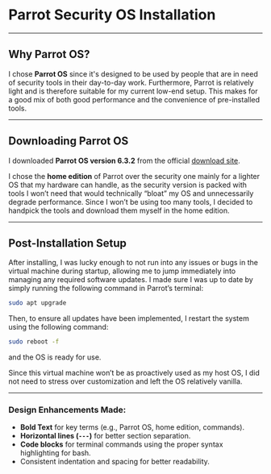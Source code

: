 # Parrot Security OS Installation  

---

## Why Parrot OS?  
I chose **Parrot OS** since it's designed to be used by people that are in need of security tools in their day-to-day work. Furthermore, Parrot is relatively light and is therefore suitable for my current low-end setup. This makes for a good mix of both good performance and the convenience of pre-installed tools.  

---

## Downloading Parrot OS  
I downloaded **Parrot OS version 6.3.2** from the official [download site](https://www.parrotsec.org/download/).  

I chose the **home edition** of Parrot over the security one mainly for a lighter OS that my hardware can handle, as the security version is packed with tools I won’t need that would technically “bloat” my OS and unnecessarily degrade performance. Since I won’t be using too many tools, I decided to handpick the tools and download them myself in the home edition.  

---

## Post-Installation Setup  
After installing, I was lucky enough to not run into any issues or bugs in the virtual machine during startup, allowing me to jump immediately into managing any required software updates. I made sure I was up to date by simply running the following command in Parrot’s terminal:  

```bash
sudo apt upgrade
```
Then, to ensure all updates have been implemented, I restart the system using the following command:

```bash
sudo reboot -f
```
and the OS is ready for use.

Since this virtual machine won’t be as proactively used as my host OS, I did not need to stress over customization and left the OS relatively vanilla.

---

### **Design Enhancements Made:**  
- **Bold Text** for key terms (e.g., Parrot OS, home edition, commands).  
- **Horizontal lines (`---`)** for better section separation.  
- **Code blocks** for terminal commands using the proper syntax highlighting for bash.  
- Consistent indentation and spacing for better readability.  

